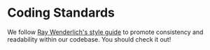 # Coding Standards
We follow [Ray Wenderlich's style guide](https://github.com/raywenderlich/swift-style-guide) to promote consistency and readability within our codebase.
You should check it out!
